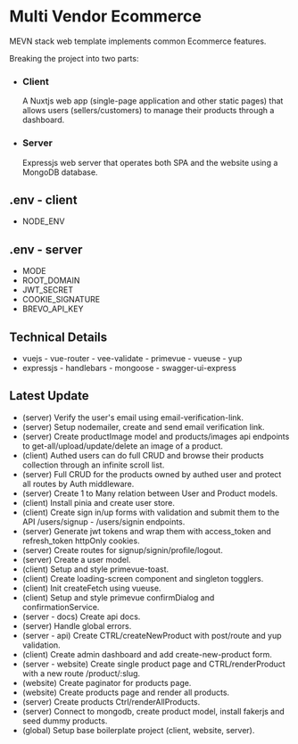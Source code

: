 # Multi Vendor Ecommerce
MEVN stack web template implements common Ecommerce features.

Breaking the project into two parts:
- ### Client
    A Nuxtjs web app (single-page application and other static pages) that allows users (sellers/customers) to manage their products through a dashboard.
- ### Server
    Expressjs web server that operates both SPA and the website using a MongoDB database.
## .env - client
- NODE_ENV
## .env - server
- MODE
- ROOT_DOMAIN
- JWT_SECRET
- COOKIE_SIGNATURE
- BREVO_API_KEY
## Technical Details
- vuejs - vue-router - vee-validate - primevue - vueuse - yup
- expressjs - handlebars - mongoose - swagger-ui-express
## Latest Update
- (server) Verify the user's email using email-verification-link.
- (server) Setup nodemailer, create and send email verification link.
- (server) Create productImage model and products/images api endpoints to get-all/upload/update/delete an image of a product.
- (client) Authed users can do full CRUD and browse their products collection through an infinite scroll list.
- (server) Full CRUD for the products owned by authed user and protect all routes by Auth middleware.
- (server) Create 1 to Many relation between User and Product models.
- (client) Install pinia and create user store.
- (client) Create sign in/up forms with validation and submit them to the API /users/signup - /users/signin endpoints.
- (server) Generate jwt tokens and wrap them with access_token and refresh_token httpOnly cookies.
- (server) Create routes for signup/signin/profile/logout.
- (server) Create a user model.
- (client) Setup and style primevue-toast.
- (client) Create loading-screen component and singleton togglers.
- (client) Init createFetch using vueuse.
- (client) Setup and style primevue confirmDialog and confirmationService.
- (server - docs) Create api docs.
- (server) Handle global errors.
- (server - api) Create CTRL/createNewProduct with post/route and yup validation.
- (client) Create admin dashboard and add create-new-product form.
- (server - website) Create single product page and CTRL/renderProduct with a new route /product/:slug.
- (website) Create paginator for products page.
- (website) Create products page and render all products.
- (server) Create products Ctrl/renderAllProducts.
- (server) Connect to mongodb, create product model, install fakerjs and seed dummy products.
- (global) Setup base boilerplate project (client, website, server).